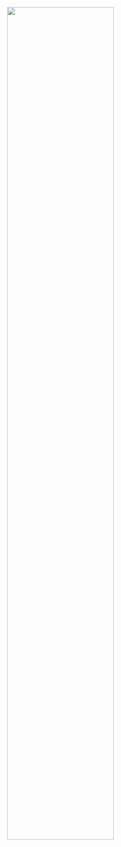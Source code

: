 <p align="center" width="100%">
    <img width="70%" src="https://github.com/user-attachments/assets/9f94393b-9804-4a95-9f31-3fb74faeda19">
</p>
